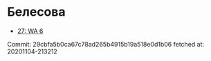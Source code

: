 # Белесова
- [27: WA 6](27.md)

Commit: 29cbfa5b0ca67c78ad265b4915b19a518e0d1b06
 fetched at: 20201104-213212
